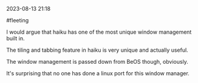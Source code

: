 2023-08-13 21:18

#fleeting 

I would argue that haiku has one of the most unique window management built in.

The tiling and tabbing feature in haiku is very unique and actually useful.

The window management is passed down from BeOS though, obviously.

It's surprising that no one has done a linux port for this window manager.